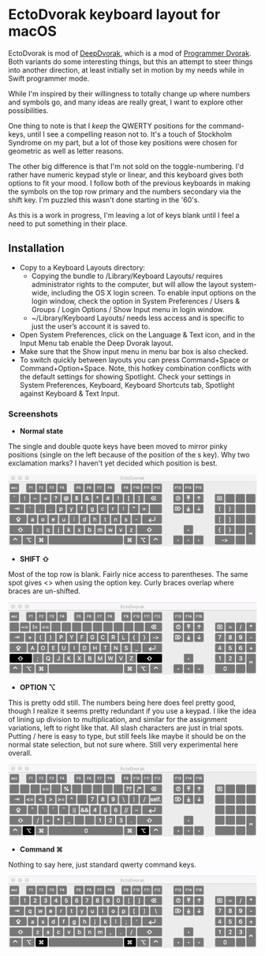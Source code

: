 EctoDvorak keyboard layout for macOS
===========

EctoDvorak is mod of [DeepDvorak](https://github.com/vbauerster/DeepDvorak), which is a mod of [Programmer Dvorak](http://www.kaufmann.no/roland/dvorak/index.html). Both variants do some interesting things, but this an attempt to steer things into another direction, at least initially set in motion by my needs while in Swift programmer mode.

While I'm inspired by their willingness to totally change up where numbers and symbols go, and many ideas are really great, I want to explore other possibilities.

One thing to note is that I *keep* the QWERTY positions for the command-keys, until I see a compelling reason not to. It's a touch of Stockholm Syndrome on my part, but a lot of those key positions were chosen for geometric as well as letter reasons.

The other big difference is that I'm not sold on the toggle-numbering. I'd rather have numeric keypad style or linear, and this keyboard gives both options to fit your mood. I follow both of the previous keyboards in making the symbols on the top row primary and the numbers secondary via the shift key. I'm puzzled this wasn't done starting in the '60's.

As this is a work in progress, I'm leaving a lot of keys blank until I feel a need to put something in their place.

## Installation

 * Copy to a Keyboard Layouts directory:
   * Copying the bundle to /Library/Keyboard Layouts/ requires administrator rights to the computer, but will allow the layout system-wide, including the OS X login screen. To enable input options on the login window, check the option in System Preferences / Users & Groups / Login Options / Show Input menu in login window.
	* ~/Library/Keyboard Layouts/ needs less access and is specific to just the user’s account it is saved to.
 * Open System Preferences, click on the Language & Text icon, and in the Input Menu tab enable the Deep Dvorak layout.
 * Make sure that the Show input menu in menu bar box is also checked.
 * To switch quickly between layouts you can press Command+Space or Command+Option+Space. Note, this hotkey combination conflicts with the default settings for showing Spotlight. Check your settings in System Preferences, Keyboard, Keyboard Shortcuts tab, Spotlight against Keyboard & Text Input.

### Screenshots

* **Normal state**

The single and double quote keys have been moved to mirror pinky positions (single on the left because of the position of the s key). Why two exclamation marks? I haven't yet decided which position is best.

![Normal state](screenshots/normal.png)

* **SHIFT ⇧**

Most of the top row is blank. Fairly nice access to parentheses. The same spot gives <> when using the option key. Curly braces overlap where braces are un-shifted.

![Shift state](screenshots/shift.png)

[comment]: <> (* **Caps lock ⇪** !Shift state screenshots/caps.png)

* **OPTION ⌥**

This is pretty odd still. The numbers being here does feel pretty good, though I realize it seems pretty redundant if you use a keypad. I like the idea of lining up division to multiplication, and similar for the assignment variations, left to right like that. All slash characters are just in trial spots. Putting / here is easy to type, but still feels like maybe it should be on the normal state selection, but not sure where. Still very experimental here overall.

![Option state](screenshots/alt.png)


[comment]: <> (* **SHIFT+OPTION ⇧+⌥** !Shift+Option state screenshots/alt-shift.png)

[comment]: <> (* **Dead state** !Dead state screenshots/dead.png)


* **Command ⌘**

Nothing to say here, just standard qwerty command keys.

![Command state](screenshots/h-cmd.png)
